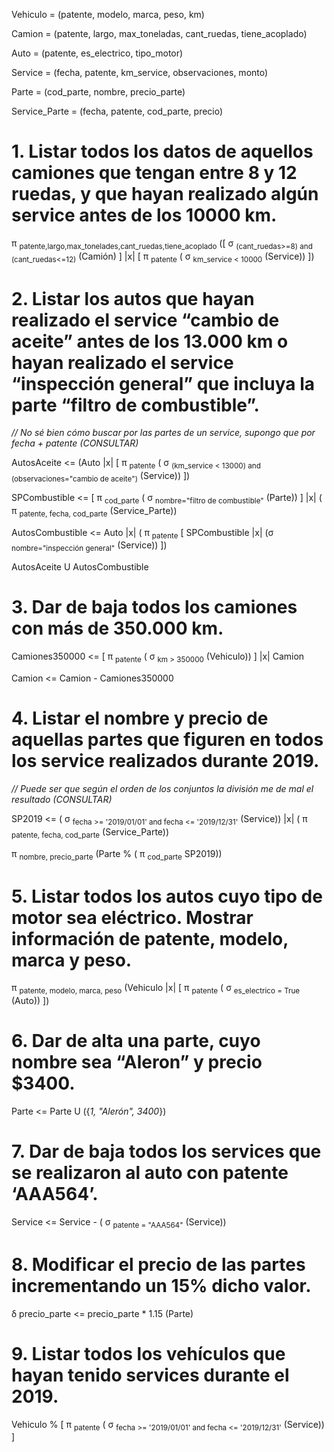 Vehiculo = (patente, modelo, marca, peso, km)

Camion = (patente, largo, max_toneladas, cant_ruedas, tiene_acoplado)

Auto = (patente, es_electrico, tipo_motor)

Service = (fecha, patente, km_service, observaciones, monto)

Parte = (cod_parte, nombre, precio_parte)

Service_Parte = (fecha, patente, cod_parte, precio)

# 1. Listar todos los datos de aquellos camiones que tengan entre 8 y 12 ruedas, y que hayan realizado algún service antes de los 10000 km.

π <sub>patente,largo,max_tonelades,cant_ruedas,tiene_acoplado</sub> ([ σ <sub>(cant_ruedas>=8) and (cant_ruedas<=12)</sub> (Camión) ] |x| [ π <sub>patente</sub> ( σ <sub>km_service < 10000</sub> (Service)) ])

# 2. Listar los autos que hayan realizado el service “cambio de aceite” antes de los 13.000 km o hayan realizado el service “inspección general” que incluya la parte “filtro de combustible”.

*// No sé bien cómo buscar por las partes de un service, supongo que por fecha + patente (CONSULTAR)*

AutosAceite <= (Auto |x| [ π <sub>patente</sub> ( σ <sub>(km_service < 13000) and (observaciones="cambio de aceite")</sub> (Service)) ])

SPCombustible <= [ π <sub>cod_parte</sub> ( σ <sub>nombre="filtro de combustible"</sub> (Parte)) ] |x| ( π <sub>patente, fecha, cod_parte</sub> (Service_Parte))

AutosCombustible <= Auto |x| ( π <sub>patente</sub> [ SPCombustible |x| (σ <sub>nombre="inspección general"</sub> (Service)) ])

AutosAceite U AutosCombustible

# 3. Dar de baja todos los camiones con más de 350.000 km.

Camiones350000 <= [ π <sub>patente</sub> ( σ <sub>km > 350000</sub> (Vehiculo)) ] |x| Camion

Camion <= Camion - Camiones350000

# 4. Listar el nombre y precio de aquellas partes que figuren en todos los service realizados durante 2019.

*// Puede ser que según el orden de los conjuntos la división me de mal el resultado (CONSULTAR)*

SP2019 <= ( σ <sub>fecha >= '2019/01/01' and fecha <= '2019/12/31'</sub> (Service)) |x| ( π <sub>patente, fecha, cod_parte</sub> (Service_Parte))

π <sub>nombre, precio_parte</sub> (Parte % ( π <sub>cod_parte</sub> SP2019))

# 5. Listar todos los autos cuyo tipo de motor sea eléctrico. Mostrar información de patente, modelo, marca y peso.

π <sub>patente, modelo, marca, peso</sub> (Vehiculo |x| [ π <sub>patente</sub> ( σ <sub>es_electrico = True</sub> (Auto)) ])


# 6. Dar de alta una parte, cuyo nombre sea “Aleron” y precio $3400.

Parte <= Parte U ({*1, "Alerón", 3400*})

# 7. Dar de baja todos los services que se realizaron al auto con patente ‘AAA564’.

Service <= Service - ( σ <sub>patente = "AAA564"</sub> (Service))

# 8. Modificar el precio de las partes incrementando un 15% dicho valor.

δ precio_parte <= precio_parte * 1.15 (Parte)

# 9. Listar todos los vehículos que hayan tenido services durante el 2019.

Vehiculo % [ π <sub>patente</sub> ( σ <sub>fecha >= '2019/01/01' and fecha <= '2019/12/31'</sub> (Service)) ]